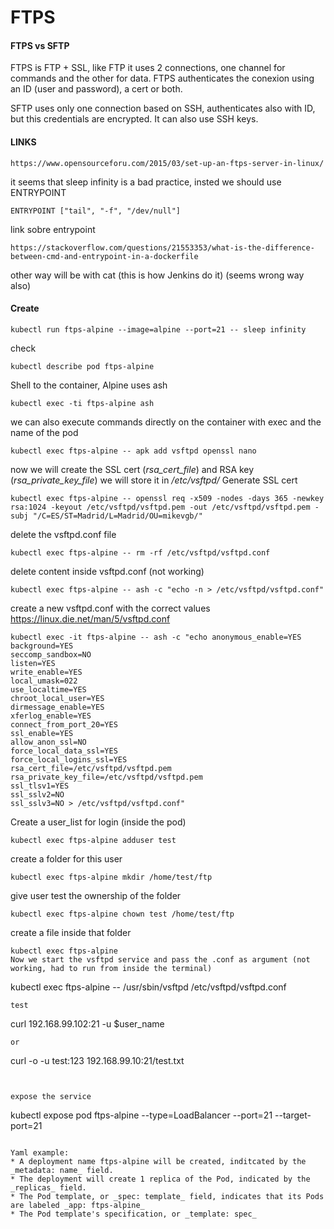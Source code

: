 # FTPS

#### FTPS vs SFTP

FTPS is FTP + SSL, like FTP it uses 2 connections, one channel for commands and the other for data. FTPS authenticates the conexion using an ID (user and password), a cert or both.

SFTP uses only one connection based on SSH, authenticates also with ID, but this credentials are encrypted. It can also use SSH keys.
#### LINKS
```
https://www.opensourceforu.com/2015/03/set-up-an-ftps-server-in-linux/
```
it seems that sleep infinity is a bad practice, insted we should use ENTRYPOINT
```
ENTRYPOINT ["tail", "-f", "/dev/null"]
```
link sobre entrypoint
```
https://stackoverflow.com/questions/21553353/what-is-the-difference-between-cmd-and-entrypoint-in-a-dockerfile
```
other way will be with cat (this is how Jenkins do it) (seems wrong way also)

#### Create

```
kubectl run ftps-alpine --image=alpine --port=21 -- sleep infinity
```
check
```
kubectl describe pod ftps-alpine
```
Shell to the container, Alpine uses ash 
```
kubectl exec -ti ftps-alpine ash
```
we can also execute commands directly on the container with exec and the name of the pod
```
kubectl exec ftps-alpine -- apk add vsftpd openssl nano
```
now we will create the SSL cert (_rsa_cert_file_) and RSA key (_rsa_private_key_file_) we will store it in _/etc/vsftpd/_
Generate SSL cert
```
kubectl exec ftps-alpine -- openssl req -x509 -nodes -days 365 -newkey rsa:1024 -keyout /etc/vsftpd/vsftpd.pem -out /etc/vsftpd/vsftpd.pem -subj "/C=ES/ST=Madrid/L=Madrid/OU=mikevgb/"
```
delete the vsftpd.conf file
```
kubectl exec ftps-alpine -- rm -rf /etc/vsftpd/vsftpd.conf
```
delete content inside vsftpd.conf (not working)
```
kubectl exec ftps-alpine -- ash -c "echo -n > /etc/vsftpd/vsftpd.conf"
```
create a new vsftpd.conf with the correct values
https://linux.die.net/man/5/vsftpd.conf
```
kubectl exec -it ftps-alpine -- ash -c "echo anonymous_enable=YES
background=YES
seccomp_sandbox=NO
listen=YES
write_enable=YES
local_umask=022
use_localtime=YES
chroot_local_user=YES
dirmessage_enable=YES
xferlog_enable=YES
connect_from_port_20=YES
ssl_enable=YES
allow_anon_ssl=NO
force_local_data_ssl=YES
force_local_logins_ssl=YES
rsa_cert_file=/etc/vsftpd/vsftpd.pem
rsa_private_key_file=/etc/vsftpd/vsftpd.pem
ssl_tlsv1=YES
ssl_sslv2=NO
ssl_sslv3=NO > /etc/vsftpd/vsftpd.conf"
```
Create a user_list for login (inside the pod)
```
kubectl exec ftps-alpine adduser test
```
create a folder for this user
```
kubectl exec ftps-alpine mkdir /home/test/ftp
```
give user test the ownership of the folder
```
kubectl exec ftps-alpine chown test /home/test/ftp
```
create a file inside that folder
```
kubectl exec ftps-alpine 
Now we start the vsftpd service and pass the .conf as argument (not working, had to run from inside the terminal)
```
kubectl exec ftps-alpine -- /usr/sbin/vsftpd /etc/vsftpd/vsftpd.conf
```
test
```
curl 192.168.99.102:21 -u $user_name
```
or
```
curl -o -u test:123 192.168.99.10:21/test.txt
```


expose the service
```
kubectl expose pod ftps-alpine --type=LoadBalancer --port=21 --target-port=21
```

Yaml example:
* A deployment name ftps-alpine will be created, inditcated by the _metadata: name_ field.
* The deployment will create 1 replica of the Pod, indicated by the _replicas_ field.
* The Pod template, or _spec: template_ field, indicates that its Pods are labeled _app: ftps-alpine_
* The Pod template's specification, or _template: spec_